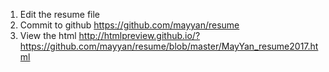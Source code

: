 1. Edit the resume file
2. Commit to github https://github.com/mayyan/resume
3. View the html http://htmlpreview.github.io/?https://github.com/mayyan/resume/blob/master/MayYan_resume2017.html
